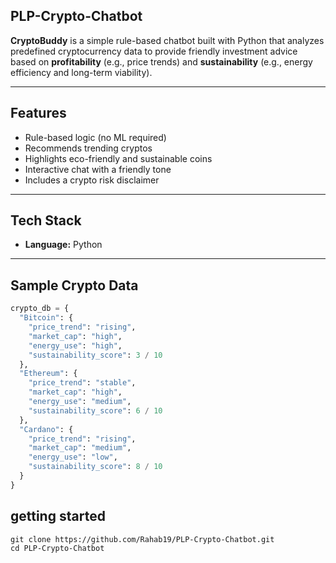 ##  PLP-Crypto-Chatbot

**CryptoBuddy** is a simple rule-based chatbot built with Python that analyzes predefined cryptocurrency data to provide friendly investment advice based on **profitability** (e.g., price trends) and **sustainability** (e.g., energy efficiency and long-term viability).

---

##  Features

-  Rule-based logic (no ML required)
-  Recommends trending cryptos
-  Highlights eco-friendly and sustainable coins
-  Interactive chat with a friendly tone
-  Includes a crypto risk disclaimer

---

##  Tech Stack

- **Language:** Python 

---

##  Sample Crypto Data

```python
crypto_db = {
  "Bitcoin": {
    "price_trend": "rising",
    "market_cap": "high",
    "energy_use": "high",
    "sustainability_score": 3 / 10
  },
  "Ethereum": {
    "price_trend": "stable",
    "market_cap": "high",
    "energy_use": "medium",
    "sustainability_score": 6 / 10
  },
  "Cardano": {
    "price_trend": "rising",
    "market_cap": "medium",
    "energy_use": "low",
    "sustainability_score": 8 / 10
  }
}
```
## getting started 

```
git clone https://github.com/Rahab19/PLP-Crypto-Chatbot.git
cd PLP-Crypto-Chatbot

```

